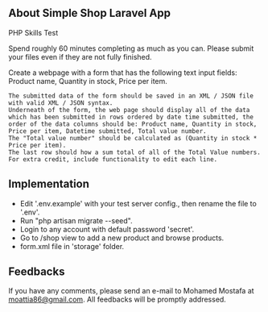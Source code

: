 

## About Simple Shop Laravel App

PHP Skills Test

Spend roughly 60 minutes completing as much as you can. Please submit your files even if they are not fully finished.

Create a webpage with a form that has the following text input fields: Product name, Quantity in stock, Price per item.

    The submitted data of the form should be saved in an XML / JSON file with valid XML / JSON syntax.
    Underneath of the form, the web page should display all of the data which has been submitted in rows ordered by date time submitted, the order of the data columns should be: Product name, Quantity in stock, Price per item, Datetime submitted, Total value number.
    The "Total value number" should be calculated as (Quantity in stock * Price per item).
    The last row should how a sum total of all of the Total Value numbers.
    For extra credit, include functionality to edit each line.


## Implementation

- Edit '.env.example' with your test server config., then rename the file to '.env'.
- Run "php artisan migrate --seed".
- Login to any account with default password 'secret'.
- Go to /shop view to add a new product and browse products.
- form.xml file in 'storage' folder.


## Feedbacks

If you have any comments, please send an e-mail to Mohamed Mostafa at moattia86@gmail.com. All feedbacks will be promptly addressed.
